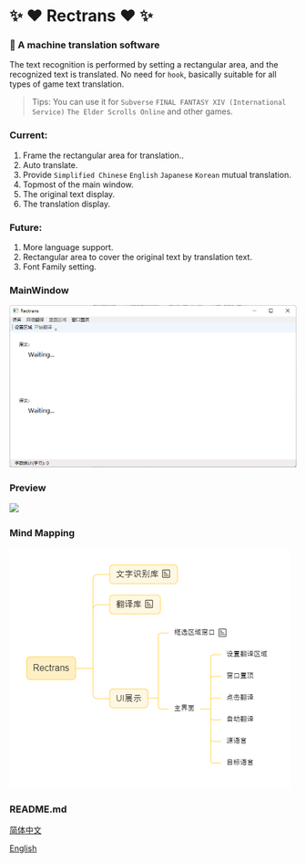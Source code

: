 # :sparkles: :heart: Rectrans :heart: :sparkles:


### :unicorn: A machine translation software 

The text recognition is performed by setting a rectangular area,
and the recognized text is translated. No need for `hook`, basically suitable for all types of game text translation. 

> Tips: You can use it for `Subverse` `FINAL FANTASY XIV (International Service)` `The Elder Scrolls Online` and other games. 


### Current: 

1. Frame the rectangular area for translation..
2. Auto translate.
3. Provide `Simplified Chinese` `English` `Japanese` `Korean` mutual translation. 
4. Topmost of the main window. 
5. The original text display. 
6. The translation display. 


### Future:

1. More language support.
2. Rectangular area to cover the original text by translation text.
3. Font Family setting.


### MainWindow

![](ui.png)


### Preview

![](preview1.png)


### Mind Mapping

![](mind.png)


### README.md

[简体中文](README.md)

[English](README.en.md)
